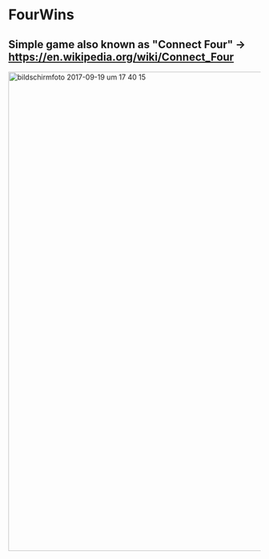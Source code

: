# FourWins

## Simple game also known as "Connect Four" -> https://en.wikipedia.org/wiki/Connect_Four

<img width="956" alt="bildschirmfoto 2017-09-19 um 17 40 15" src="https://user-images.githubusercontent.com/28784098/30601229-ba2c8eca-9d61-11e7-9e13-2b97404d180e.png">
